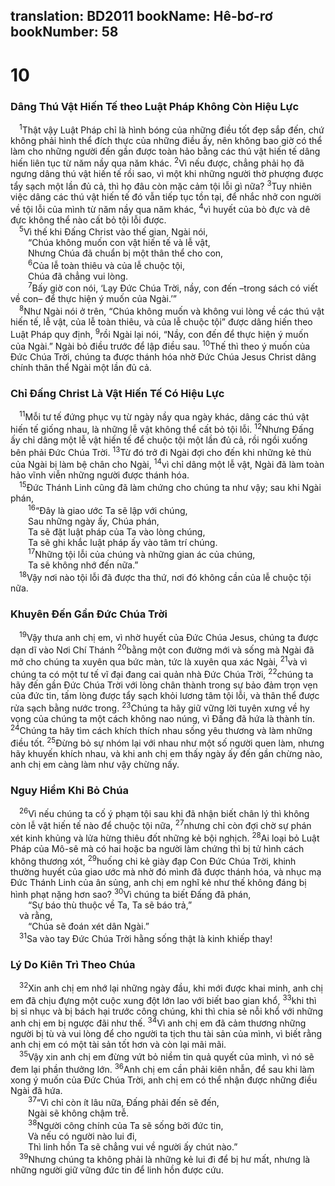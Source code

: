 translation: BD2011
bookName: Hê-bơ-rơ 
bookNumber: 58
-------

<div class="title"><h1>10</h1><h3>Dâng Thú Vật Hiến Tế theo Luật Pháp Không Còn Hiệu Lực</h3></div>
<span class="verse he_10_1"> <sup>1</sup>Thật vậy Luật Pháp chỉ là hình bóng của những điều tốt đẹp sắp đến, chứ không phải hình thể đích thực của những điều ấy, nên không bao giờ có thể làm cho những người đến gần được toàn hảo bằng các thú vật hiến tế dâng hiến liên tục từ năm nầy qua năm khác. </span>
<span class="verse he_10_2"><sup>2</sup>Vì nếu được, chẳng phải họ đã ngưng dâng thú vật hiến tế rồi sao, vì một khi những người thờ phượng được tẩy sạch một lần đủ cả, thì họ đâu còn mặc cảm tội lỗi gì nữa? </span>
<span class="verse he_10_3"><sup>3</sup>Tuy nhiên việc dâng các thú vật hiến tế đó vẫn tiếp tục tồn tại, để nhắc nhở con người về tội lỗi của mình từ năm nầy qua năm khác, </span>
<span class="verse he_10_4"><sup>4</sup>vì huyết của bò đực và dê đực không thể nào cất bỏ tội lỗi được.<br/></span>
<span class="verse he_10_5"> <sup>5</sup>Vì thế khi Ðấng Christ vào thế gian, Ngài nói,<br/>  “Chúa không muốn con vật hiến tế và lễ vật,<br/>  Nhưng Chúa đã chuẩn bị một thân thể cho con,<br/></span>
<span class="verse he_10_6">  <sup>6</sup>Của lễ toàn thiêu và của lễ chuộc tội,<br/>  Chúa đã chẳng vui lòng.<br/></span>
<span class="verse he_10_7">  <sup>7</sup>Bấy giờ con nói, ‘Lạy Ðức Chúa Trời, nầy, con đến –trong sách có viết về con– để thực hiện ý muốn của Ngài.’” <br/></span>
<span class="verse he_10_8"> <sup>8</sup>Như Ngài nói ở trên, “Chúa không muốn và không vui lòng về các thú vật hiến tế, lễ vật, của lễ toàn thiêu, và của lễ chuộc tội” được dâng hiến theo Luật Pháp quy định, </span>
<span class="verse he_10_9"><sup>9</sup>rồi Ngài lại nói, “Nầy, con đến để thực hiện ý muốn của Ngài.” Ngài bỏ điều trước để lập điều sau. </span>
<span class="verse he_10_10"><sup>10</sup>Thế thì theo ý muốn của Ðức Chúa Trời, chúng ta được thánh hóa nhờ Ðức Chúa Jesus Christ dâng chính thân thể Ngài một lần đủ cả.<br/></span>
<div class="title"><h3>Chỉ Ðấng Christ Là Vật Hiến Tế Có Hiệu Lực</h3></div>
<span class="verse he_10_11"> <sup>11</sup>Mỗi tư tế đứng phục vụ từ ngày nầy qua ngày khác, dâng các thú vật hiến tế giống nhau, là những lễ vật không thể cất bỏ tội lỗi. </span>
<span class="verse he_10_12"><sup>12</sup>Nhưng Ðấng ấy chỉ dâng một lễ vật hiến tế để chuộc tội một lần đủ cả, rồi ngồi xuống bên phải Ðức Chúa Trời. </span>
<span class="verse he_10_13"><sup>13</sup>Từ đó trở đi Ngài đợi cho đến khi những kẻ thù của Ngài bị làm bệ chân cho Ngài, </span>
<span class="verse he_10_14"><sup>14</sup>vì chỉ dâng một lễ vật, Ngài đã làm toàn hảo vĩnh viễn những người được thánh hóa.<br/></span>
<span class="verse he_10_15"> <sup>15</sup>Ðức Thánh Linh cũng đã làm chứng cho chúng ta như vậy; sau khi Ngài phán,<br/></span>
<span class="verse he_10_16">  <sup>16</sup>“Ðây là giao ước Ta sẽ lập với chúng,<br/>  Sau những ngày ấy, Chúa phán,<br/>  Ta sẽ đặt luật pháp của Ta vào lòng chúng,<br/>  Ta sẽ ghi khắc luật pháp ấy vào tâm trí chúng.<br/></span>
<span class="verse he_10_17">  <sup>17</sup>Những tội lỗi của chúng và những gian ác của chúng,<br/>  Ta sẽ không nhớ đến nữa.” <br/></span>
<span class="verse he_10_18"> <sup>18</sup>Vậy nơi nào tội lỗi đã được tha thứ, nơi đó không cần của lễ chuộc tội nữa.<br/></span>
<div class="title"><h3>Khuyên Ðến Gần Ðức Chúa Trời</h3></div>
<span class="verse he_10_19"> <sup>19</sup>Vậy thưa anh chị em, vì nhờ huyết của Ðức Chúa Jesus, chúng ta được dạn dĩ vào Nơi Chí Thánh </span>
<span class="verse he_10_20"><sup>20</sup>bằng một con đường mới và sống mà Ngài đã mở cho chúng ta xuyên qua bức màn, tức là xuyên qua xác Ngài, </span>
<span class="verse he_10_21"><sup>21</sup>và vì chúng ta có một tư tế vĩ đại đang cai quản nhà Ðức Chúa Trời, </span>
<span class="verse he_10_22"><sup>22</sup>chúng ta hãy đến gần Ðức Chúa Trời với lòng chân thành trong sự bảo đảm trọn vẹn của đức tin, tấm lòng được tẩy sạch khỏi lương tâm tội lỗi, và thân thể được rửa sạch bằng nước trong. </span>
<span class="verse he_10_23"><sup>23</sup>Chúng ta hãy giữ vững lời tuyên xưng về hy vọng của chúng ta một cách không nao núng, vì Ðấng đã hứa là thành tín. </span>
<span class="verse he_10_24"><sup>24</sup>Chúng ta hãy tìm cách khích thích nhau sống yêu thương và làm những điều tốt. </span>
<span class="verse he_10_25"><sup>25</sup>Ðừng bỏ sự nhóm lại với nhau như một số người quen làm, nhưng hãy khuyến khích nhau, và khi anh chị em thấy ngày ấy đến gần chừng nào, anh chị em càng làm như vậy chừng nấy.<br/></span>
<div class="title"><h3>Nguy Hiểm Khi Bỏ Chúa</h3></div>
<span class="verse he_10_26"> <sup>26</sup>Vì nếu chúng ta cố ý phạm tội sau khi đã nhận biết chân lý thì không còn lễ vật hiến tế nào để chuộc tội nữa, </span>
<span class="verse he_10_27"><sup>27</sup>nhưng chỉ còn đợi chờ sự phán xét kinh khủng và lửa hừng thiêu đốt những kẻ bội nghịch. </span>
<span class="verse he_10_28"><sup>28</sup>Ai loại bỏ Luật Pháp của Mô-sê mà có hai hoặc ba người làm chứng thì bị tử hình cách không thương xót, </span>
<span class="verse he_10_29"><sup>29</sup>huống chi kẻ giày đạp Con Ðức Chúa Trời, khinh thường huyết của giao ước mà nhờ đó mình đã được thánh hóa, và nhục mạ Ðức Thánh Linh của ân sủng, anh chị em nghĩ kẻ như thế không đáng bị hình phạt nặng hơn sao? </span>
<span class="verse he_10_30"><sup>30</sup>Vì chúng ta biết Ðấng đã phán,<br/>  “Sự báo thù thuộc về Ta, Ta sẽ báo trả,” <br/> và rằng,<br/>  “Chúa sẽ đoán xét dân Ngài.” <br/></span>
<span class="verse he_10_31"> <sup>31</sup>Sa vào tay Ðức Chúa Trời hằng sống thật là kinh khiếp thay!<br/></span>
<div class="title"><h3>Lý Do Kiên Trì Theo Chúa</h3></div>
<span class="verse he_10_32"> <sup>32</sup>Xin anh chị em nhớ lại những ngày đầu, khi mới được khai minh, anh chị em đã chịu đựng một cuộc xung đột lớn lao với biết bao gian khổ, </span>
<span class="verse he_10_33"><sup>33</sup>khi thì bị sỉ nhục và bị bách hại trước công chúng, khi thì chia sẻ nỗi khổ với những anh chị em bị ngược đãi như thế. </span>
<span class="verse he_10_34"><sup>34</sup>Vì anh chị em đã cảm thương những người bị tù và vui lòng để cho người ta tịch thu tài sản của mình, vì biết rằng anh chị em có một tài sản tốt hơn và còn lại mãi mãi.<br/></span>
<span class="verse he_10_35"> <sup>35</sup>Vậy xin anh chị em đừng vứt bỏ niềm tin quả quyết của mình, vì nó sẽ đem lại phần thưởng lớn. </span>
<span class="verse he_10_36"><sup>36</sup>Anh chị em cần phải kiên nhẫn, để sau khi làm xong ý muốn của Ðức Chúa Trời, anh chị em có thể nhận được những điều Ngài đã hứa.<br/></span>
<span class="verse he_10_37">  <sup>37</sup>“Vì chỉ còn ít lâu nữa, Ðấng phải đến sẽ đến,<br/>  Ngài sẽ không chậm trễ.<br/></span>
<span class="verse he_10_38">  <sup>38</sup>Người công chính của Ta sẽ sống bởi đức tin,<br/>  Và nếu có người nào lui đi,<br/>  Thì linh hồn Ta sẽ chẳng vui về người ấy chút nào.” <br/></span>
<span class="verse he_10_39"> <sup>39</sup>Nhưng chúng ta không phải là những kẻ lui đi để bị hư mất, nhưng là những người giữ vững đức tin để linh hồn được cứu.<br/></span>
